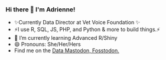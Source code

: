 ### Hi there 👋 I'm Adrienne!
- ✨Currently Data Director at Vet Voice Foundation ✨
- ⚡I use R, SQL, JS, PHP, and Python & more to build things.⚡
- 🌱 I’m currently learning Advanced R/Shiny
- 😄 Pronouns: She/Her/Hers
- Find me on the <a href="https://fosstodon.org/@adrienne"> Data Mastodon, Fosstodon.</a>

<!--
**AdriMichelson/AdriMichelson** is a ✨ _special_ ✨ repository because its `README.md` (this file) appears on your GitHub profile.

Here are some ideas to get you started:

- 🔭 I’m currently working on ...

-->
